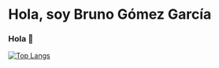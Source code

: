 # Hola, soy Bruno Gómez García 
### Hola :dog:

[![Top Langs](https://github-readme-stats.vercel.app/api/top-langs/?username=bronigege)](https://github.com/anuraghazra/github-readme-stats)


<!--
**bronigege/bronigege** is a ✨ _special_ ✨ repository because its `README.md` (this file) appears on your GitHub profile.

Here are some ideas to get you started:

- 🔭 I’m currently working on ...
- 🌱 I’m currently learning ...
- 👯 I’m looking to collaborate on ...
- 🤔 I’m looking for help with ...
- 💬 Ask me about ...
- 📫 How to reach me: ...
- 😄 Pronouns: ...
- ⚡ Fun fact: ...
-->
